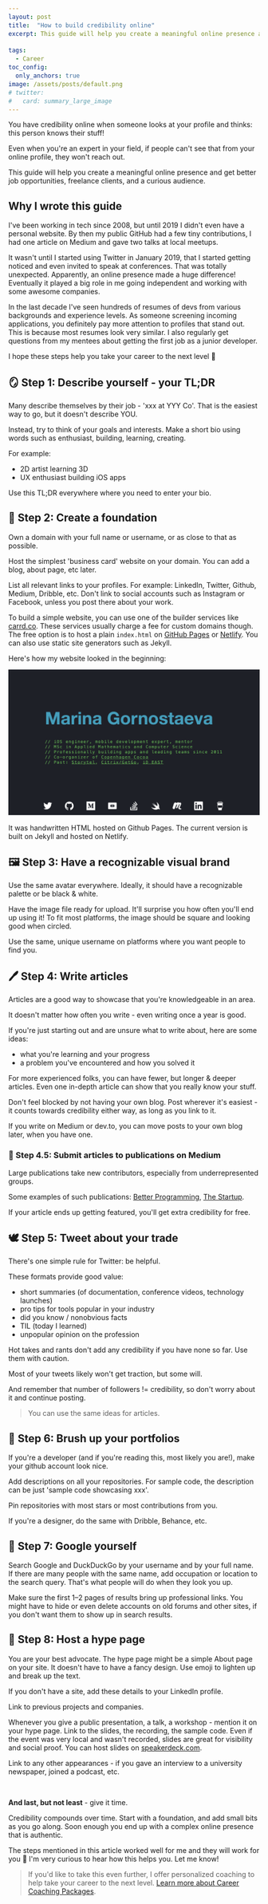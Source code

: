 ```yaml
---
layout: post
title:  "How to build credibility online"
excerpt: This guide will help you create a meaningful online presence and take your career to the next level 🚀

tags: 
  - Career 
toc_config:
  only_anchors: true
image: /assets/posts/default.png
# twitter: 
#   card: summary_large_image
---
```


You have credibility online when someone looks at your profile and thinks: 
this person knows their stuff!

Even when you're an expert in your field, if people can't see that from your online profile, they won't reach out.

This guide will help you create a meaningful online presence and get better job opportunities, freelance clients, and a curious audience.

## Why I wrote this guide

I've been working in tech since 2008, but until 2019 I didn't even have a personal website. 
By then my public GitHub had a few tiny contributions, I had one article on Medium and gave two talks at local meetups.

It wasn't until I started using Twitter in January 2019, that I started getting noticed and even invited to speak at conferences. That was totally unexpected. Apparently, an online presence made a huge difference! Eventually it played a big role in me going independent and working with some awesome companies.

In the last decade I've seen hundreds of resumes of devs from various backgrounds and experience levels. As someone screening incoming applications, you definitely pay more attention to profiles that stand out. This is because most resumes look very similar. I also regularly get questions from my mentees about getting the first job as a junior developer. 

I hope these steps help you take your career to the next level 🙌

## 🪞 Step 1: Describe yourself - your TL;DR

Many describe themselves by their job - 'xxx at YYY Co'. That is the easiest way to go, but it doesn't describe YOU.

Instead, try to think of your goals and interests. Make a short bio using words such as enthusiast, building, learning, creating.

For example:
- 2D artist learning 3D
- UX enthusiast building iOS apps

Use this TL;DR everywhere where you need to enter your bio.

## 🗿 Step 2: Create a foundation

Own a domain with your full name or username, or as close to that as possible.

Host the simplest 'business card' website on your domain. You can add a blog, about page, etc later.

List all relevant links to your profiles. For example: LinkedIn, Twitter, Github, Medium, Dribble, etc. 
Don't link to social accounts such as Instagram or Facebook, unless you post there about your work.

To build a simple website, you can use one of the builder services like [carrd.co](https://carrd.co). These services usually charge a fee for custom domains though. The free option is to host a plain `index.html` on [GitHub Pages](https://pages.github.com) or [Netlify](https://netlify.com). You can also use static site generators such as Jekyll.

Here's how my website looked in the beginning:

![First version of hybridcattt.com](/assets/posts/credibility/old_site.png)

It was handwritten HTML hosted on Github Pages. The current version is built on Jekyll and hosted on Netlify. 


## 🖼 Step 3: Have a recognizable visual brand

Use the same avatar everywhere. Ideally, it should have a recognizable palette or be black & white.

Have the image file ready for upload. It'll surprise you how often you'll end up using it! To fit most platforms, the image should be square and looking good when circled.

Use the same, unique username on platforms where you want people to find you.

## 🖊️ Step 4: Write articles

Articles are a good way to showcase that you're knowledgeable in an area. 

It doesn't matter how often you write - even writing once a year is good.

If you're just starting out and are unsure what to write about, here are some ideas:
- what you're learning and your progress
- a problem you've encountered and how you solved it

For more experienced folks, you can have fewer, but longer & deeper articles. Even one in-depth article can show that you really know your stuff. 

Don't feel blocked by not having your own blog. Post wherever it's easiest - it counts towards credibility either way, as long as you link to it. 

If you write on Medium or dev.to, you can move posts to your own blog later, when you have one.

### 📝 Step 4.5: Submit articles to publications on Medium

Large publications take new contributors, especially from underrepresented groups.

Some examples of such publications: [Better Programming](https://betterprogramming.pub/write-for-us-5c4bcba59397), [The Startup](https://medium.com/swlh/start-it-up-submissions-3e8ed27bcd3e).

If your article ends up getting featured, you'll get extra credibility for free.

## 🕊 Step 5: Tweet about your trade

There's one simple rule for Twitter: be helpful.

These formats provide good value:
- short summaries (of documentation, conference videos, technology launches)
- pro tips for tools popular in your industry
- did you know / nonobvious facts
- TIL (today I learned)
- unpopular opinion on the profession

Hot takes and rants don't add any credibility if you have none so far. Use them with caution.

Most of your tweets likely won't get traction, but some will.

And remember that number of followers != credibility, so don't worry about it and continue posting.

> You can use the same ideas for articles.

## 🐙 Step 6: Brush up your portfolios

If you're a developer (and if you're reading this, most likely you are!), make your github account look nice.

Add descriptions on all your repositories. For sample code, the description can be just 'sample code showcasing xxx'.

Pin repositories with most stars or most contributions from you.

If you're a designer, do the same with Dribble, Behance, etc.

## 🔎 Step 7: Google yourself

Search Google and DuckDuckGo by your username and by your full name. If there are many people with the same name, add occupation or location to the search query. That's what people will do when they look you up.

Make sure the first 1–2 pages of results bring up professional links. You might have to hide or even delete accounts on old forums and other sites, if you don't want them to show up in search results.

## 🤩 Step 8: Host a hype page

You are your best advocate. The hype page might be a simple About page on your site. It doesn't have to have a fancy design. Use emoji to lighten up and break up the text.

If you don't have a site, add these details to your LinkedIn profile.

Link to previous projects and companies.

Whenever you give a public presentation, a talk, a workshop - mention it on your hype page. Link to the slides, the recording, the sample code. Even if the event was very local and wasn't recorded, slides are great for visibility and social proof. You can host slides on [speakerdeck.com](https://speakerdeck.com).

Link to any other appearances - if you gave an interview to a university newspaper, joined a podcast, etc.

<br> 

**And last, but not least** - give it time.

Credibility compounds over time. 
Start with a foundation, and add small bits as you go along. 
Soon enough you end up with a complex online presence that is authentic.

The steps mentioned in this article worked well for me and they will work for you 💪 I'm very curious to hear how this helps you. Let me know!

> If you'd like to take this even further, I offer personalized coaching to help take your career to the next level. [Learn more about Career Coaching Packages](/mentorship/#-career-coaching-package).